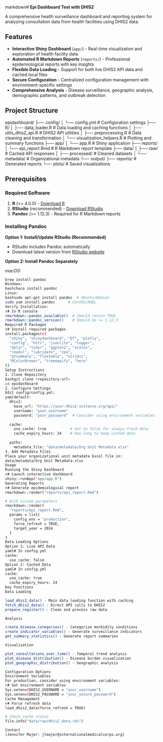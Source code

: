 markdown# **Epi Dashboard Test with DHIS2**

A comprehensive health surveillance dashboard and reporting system for analyzing consultation data from health facilities using DHIS2 data.

## **Features**

- **Interactive Shiny Dashboard** (`app/`) - Real-time visualization and exploration of health facility data
- **Automated R Markdown Reports** (`reports/`) - Professional epidemiological reports with key insights
- **Flexible Data Loading** - Support for both live DHIS2 API data and cached local files
- **Secure Configuration** - Centralized configuration management with environment-specific settings
- **Comprehensive Analysis** - Disease surveillance, geographic analysis, demographic patterns, and outbreak detection

## **Project Structure**
epidashboard/
├── config/
│   └── config.yml              # Configuration settings
├── R/
│   ├── data_loader.R           # Data loading and caching functions
│   ├── utils_dhis2_api.R       # DHIS2 API utilities
│   ├── preprocessing.R         # Data cleaning and transformation
│   └── visualization_helpers.R # Plotting and summary functions
├── app/
│   └── app.R                   # Shiny application
├── reports/
│   └── epi_report.Rmd         # R Markdown report template
├── data/
│   ├── raw/                   # Cached API responses
│   ├── processed/             # Cleaned datasets
│   └── metadata/              # Organizational metadata
└── output/
├── reports/               # Generated reports
└── plots/                 # Saved visualizations

## **Prerequisites**

### Required Software
1. **R** (>= 4.0.0) - [Download R](https://cran.r-project.org/)
2. **RStudio** (recommended) - [Download RStudio](https://www.rstudio.com/products/rstudio/download/)
3. **Pandoc** (>= 1.12.3) - Required for R Markdown reports

### Installing Pandoc

**Option 1: Install/Update RStudio (Recommended)**
- RStudio includes Pandoc automatically
- Download latest version from [RStudio website](https://www.rstudio.com/products/rstudio/download/)

**Option 2: Install Pandoc Separately**

*macOS:*
```bash
brew install pandoc
Windows:
bashchoco install pandoc
Linux:
bashsudo apt-get install pandoc  # Ubuntu/Debian
sudo yum install pandoc      # CentOS/RHEL
Verify Installation:
r# In R console
rmarkdown::pandoc_available()  # Should return TRUE
rmarkdown::pandoc_version()    # Should be >= 1.12.3
Required R Packages
r# Install required packages
install.packages(c(
  "shiny", "shinydashboard", "DT", "plotly",
  "config", "httr", "jsonlite", "logger",
  "dplyr", "tidyr", "ggplot2", "scales",
  "readxl", "lubridate", "zoo",
  "gtsummary", "flextable", "viridis",
  "RColorBrewer", "treemapify", "here"
))
Setup Instructions
1. Clone Repository
bashgit clone <repository-url>
cd epidashboard
2. Configure Settings
Edit config/config.yml:
yamldefault:
  dhis2:
    base_url: "https://your-dhis2-instance.org/api/"
    username: "your_username"
    password: "your_password"  # Consider using environment variables
  
  cache:
    use_cache: true           # Set to false for always-fresh data
    cache_expiry_hours: 24    # How long to keep cached data
  
  paths:
    metadata_file: "data/metadata/Org Unit Metadata.xlsx"
3. Add Metadata Files
Place your organizational unit metadata Excel file in:
data/metadata/Org Unit Metadata.xlsx
Usage
Running the Shiny Dashboard
r# Launch interactive dashboard
shiny::runApp("app/app.R")
Generating Reports
r# Generate epidemiological report
rmarkdown::render("reports/epi_report.Rmd")

# With custom parameters
rmarkdown::render(
  "reports/epi_report.Rmd",
  params = list(
    config_env = "production",
    force_refresh = TRUE,
    target_year = 2024
  )
)
Data Loading Options
Option 1: Live API Data
yaml# In config.yml
cache:
  use_cache: false
Option 2: Cached Data
yaml# In config.yml  
cache:
  use_cache: true
  cache_expiry_hours: 24
Key Functions
Data Loading

load_dhis2_data() - Main data loading function with caching
fetch_dhis2_data() - Direct API calls to DHIS2
prepare_register() - Clean and process raw data

Analysis

create_disease_categories() - Categorize morbidity conditions
create_indicator_variables() - Generate surveillance indicators
get_summary_statistics() - Generate report summaries

Visualization

plot_consultations_over_time() - Temporal trend analysis
plot_disease_distribution() - Disease burden visualization
plot_geographic_distribution() - Geographic analysis

Configuration Options
Environment Variables
For production, consider using environment variables:
r# Set environment variables
Sys.setenv(DHIS2_USERNAME = "your_username")
Sys.setenv(DHIS2_PASSWORD = "your_secure_password")
Cache Management
r# Force refresh data
load_dhis2_data(force_refresh = TRUE)

# Check cache status
file.info("data/raw/dhis2_data.rds")

Contact
[Jennifer Majer: jlmajer@internationalmedicalcorps.org]